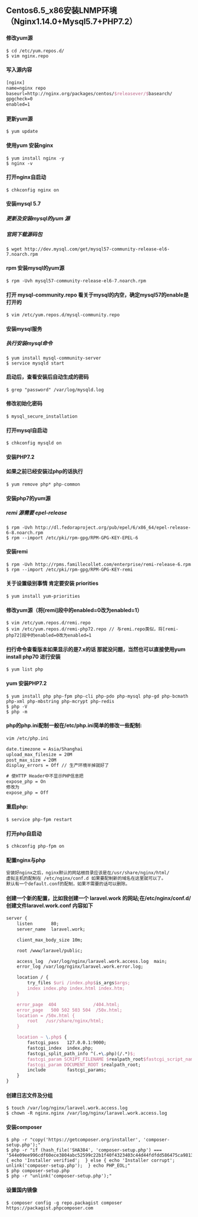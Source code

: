 ## Centos6.5_x86安装LNMP环境（Nginx1.14.0+Mysql5.7+PHP7.2）

#### 修改yum源
```shell
$ cd /etc/yum.repos.d/
$ vim nginx.repo
```
#### 写入源内容

```tex
[nginx]
name=nginx repo
baseurl=http://nginx.org/packages/centos/$releasever/$basearch/
gpgcheck=0
enabled=1
```

#### 更新yum源

```shell
$ yum update
```

#### 使用yum 安装nginx
```shell
$ yum install nginx -y
$ nginx -v
```

#### 打开nginx自启动
```shell
$ chkconfig nginx on
```

#### 安装mysql 5.7

##### 更新及安装mysql的yum 源

##### 官网下载源码包

```shell
$ wget http://dev.mysql.com/get/mysql57-community-release-el6-7.noarch.rpm
```

#### rpm 安装mysql的yum源

```shell
$ rpm -Uvh mysql57-community-release-el6-7.noarch.rpm
```

#### 打开 mysql-community.repo 看关于mysql的内空，确定mysql57的enable是打开的

```shell
$ vim /etc/yum.repos.d/mysql-community.repo
```

#### 安装mysql服务

##### 执行安装mysql命令

```shell
$ yum install mysql-community-server
$ service mysqld start
```

#### 启动后，查看安装后自动生成的密码
```shell
$ grep "password" /var/log/mysqld.log
```

#### 修改初始化密码

```shell
$ mysql_secure_installation
```

#### 打开mysql自启动

```shell
$ chkconfig mysqld on
```

#### 安装PHP7.2

#### 如果之前已经安装过php的话执行
```shell
$ yum remove php* php-common
```

#### 安装php7的yum源

##### remi 源需要 epel-release
```shell
$ rpm -Uvh http://dl.fedoraproject.org/pub/epel/6/x86_64/epel-release-6-8.noarch.rpm
$ rpm --import /etc/pki/rpm-gpg/RPM-GPG-KEY-EPEL-6
```

#### 安装remi

```shell
$ rpm -Uvh http://rpms.famillecollet.com/enterprise/remi-release-6.rpm
$ rpm --import /etc/pki/rpm-gpg/RPM-GPG-KEY-remi
```

#### 关于设置级别事情 肯定要安装 priorities

```shell
$ yum install yum-priorities
```

#### 修改yum源（将[remi]段中的enabled=0改为enabled=1）

```shell
$ vim /etc/yum.repos.d/remi.repo
$ vim /etc/yum.repos.d/remi-php72.repo // 与remi.repo类似，将[remi-php72]段中的enabled=0改为enabled=1
```

#### 扫行命令查看版本如果显示的是7.x的话 那就没问题，当然也可以直接使用yum install php70 进行安装

```shell
$ yum list php
```

#### yum 安装PHP7.2

```shell
$ yum install php php-fpm php-cli php-pdo php-mysql php-gd php-bcmath php-xml php-mbstring php-mcrypt php-redis
$ php -V
$ php -m
```

#### php的php.ini配制一般在/etc/php.ini简单的修改一些配制:

```tex
vim /etc/php.ini

date.timezone = Asia/Shanghai
upload_max_filesize = 20M
post_max_size = 20M
display_errors = Off // 生产环境半掉就好了

# 使HTTP Header中不显示PHP信息把
expose_php = On 
修改为
expose_php = Off
```
#### 重启php: 
```shell
$ service php-fpm restart
```

#### 打开php自启动
```shell
$ chkconfig php-fpm on
```

#### 配置nginx与php

```tex
安装好nginx之后，nginx默认的网站根目录应该是在/usr/share/nginx/html/
虚拟主机的配制在 /etc/nginx/conf.d 如果要配制新的域名在这里就可以了。
默认有一个default.conf的配制，如果不需要的话可以删除。
```

#### 创建一个新的配置，比如我创建一个 laravel.work 的网站;在/etc/nginx/conf.d/ 创建文件laravel.work.conf 内容如下
```tex
server {
    listen       80;
    server_name  laravel.work;

    client_max_body_size 10m;

    root /www/laravel/public;

    access_log  /var/log/nginx/laravel.work.access.log  main;
    error_log /var/log/nginx/laravel.work.error.log;

    location / {
        try_files $uri /index.php$is_args$args;
        index index.php index.html index.htm;
    }

    error_page  404              /404.html;
    error_page   500 502 503 504  /50x.html;
    location = /50x.html {
        root   /usr/share/nginx/html; 
    }

    location ~ \.php$ {
        fastcgi_pass   127.0.0.1:9000;
        fastcgi_index  index.php;
        fastcgi_split_path_info ^(.+\.php)(/.*)$;
        fastcgi_param SCRIPT_FILENAME $realpath_root$fastcgi_script_name;
        fastcgi_param DOCUMENT_ROOT $realpath_root;
        include        fastcgi_params;
    }
}

```

#### 创建日志文件及分组

```shell
$ touch /var/log/nginx/laravel.work.access.log
$ chown -R nginx.nginx /var/log/nginx/laravel.work.access.log
```

#### 安装composer

```shell
$ php -r "copy('https://getcomposer.org/installer', 'composer-setup.php');"
$ php -r "if (hash_file('SHA384', 'composer-setup.php') === '544e09ee996cdf60ece3804abc52599c22b1f40f4323403c44d44fdfdd586475ca9813a858088ffbc1f233e9b180f061') { echo 'Installer verified';  } else { echo 'Installer corrupt'; unlink('composer-setup.php');  } echo PHP_EOL;"
$ php composer-setup.php
$ php -r "unlink('composer-setup.php');"
```

#### 设置国内镜像

```shell
$ composer config -g repo.packagist composer https://packagist.phpcomposer.com
```

















